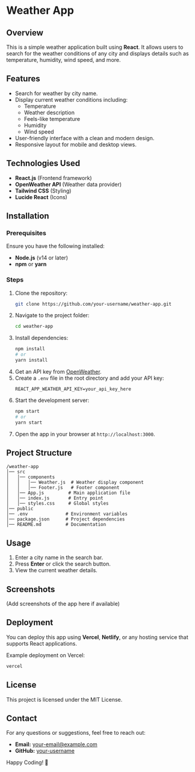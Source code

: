 # Weather App

## Overview
This is a simple weather application built using **React**. It allows users to search for the weather conditions of any city and displays details such as temperature, humidity, wind speed, and more.

## Features
- Search for weather by city name.
- Display current weather conditions including:
  - Temperature
  - Weather description
  - Feels-like temperature
  - Humidity
  - Wind speed
- User-friendly interface with a clean and modern design.
- Responsive layout for mobile and desktop views.

## Technologies Used
- **React.js** (Frontend framework)
- **OpenWeather API** (Weather data provider)
- **Tailwind CSS** (Styling)
- **Lucide React** (Icons)

## Installation

### Prerequisites
Ensure you have the following installed:
- **Node.js** (v14 or later)
- **npm** or **yarn**

### Steps
1. Clone the repository:
   ```bash
   git clone https://github.com/your-username/weather-app.git
   ```
2. Navigate to the project folder:
   ```bash
   cd weather-app
   ```
3. Install dependencies:
   ```bash
   npm install
   # or
   yarn install
   ```
4. Get an API key from [OpenWeather](https://openweathermap.org/api).
5. Create a `.env` file in the root directory and add your API key:
   ```
   REACT_APP_WEATHER_API_KEY=your_api_key_here
   ```
6. Start the development server:
   ```bash
   npm start
   # or
   yarn start
   ```
7. Open the app in your browser at `http://localhost:3000`.

## Project Structure
```
/weather-app
│── src
│   │── components
│   │   │── Weather.js  # Weather display component
│   │   │── Footer.js   # Footer component
│   │── App.js         # Main application file
│   │── index.js       # Entry point
│   │── styles.css     # Global styles
│── public
│── .env              # Environment variables
│── package.json      # Project dependencies
│── README.md         # Documentation
```

## Usage
1. Enter a city name in the search bar.
2. Press **Enter** or click the search button.
3. View the current weather details.

## Screenshots
(Add screenshots of the app here if available)

## Deployment
You can deploy this app using **Vercel**, **Netlify**, or any hosting service that supports React applications.

Example deployment on Vercel:
```bash
vercel
```

## License
This project is licensed under the MIT License.

## Contact
For any questions or suggestions, feel free to reach out:
- **Email:** your-email@example.com
- **GitHub:** [your-username](https://github.com/your-username)

Happy Coding! 🚀

